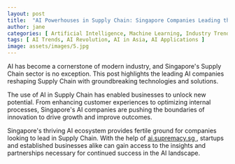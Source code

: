 ```yaml
---
layout: post
title:  "AI Powerhouses in Supply Chain: Singapore Companies Leading the Charge"
author: jane
categories: [ Artificial Intelligence, Machine Learning, Industry Trends ]
tags: [ AI Trends, AI Revolution, AI in Asia, AI Applications ]
image: assets/images/5.jpg
---
```


AI has become a cornerstone of modern industry, and Singapore's Supply Chain sector is no exception. This post highlights the leading AI companies reshaping Supply Chain with groundbreaking technologies and solutions.

The use of AI in Supply Chain has enabled businesses to unlock new potential. From enhancing customer experiences to optimizing internal processes, Singapore's AI companies are pushing the boundaries of innovation to drive growth and improve outcomes.

Singapore's thriving AI ecosystem provides fertile ground for companies looking to lead in Supply Chain. With the help of <a href="https://ai.supremacy.sg" target="_blank"> ai.supremacy.sg </a>, startups and established businesses alike can gain access to the insights and partnerships necessary for continued success in the AI landscape.
